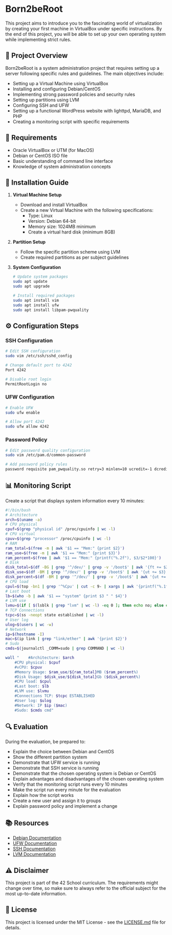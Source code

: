 # Born2beRoot

This project aims to introduce you to the fascinating world of virtualization by creating your first machine in VirtualBox under specific instructions. By the end of this project, you will be able to set up your own operating system while implementing strict rules.

## 📝 Project Overview

Born2beRoot is a system administration project that requires setting up a server following specific rules and guidelines. The main objectives include:

- Setting up a Virtual Machine using VirtualBox
- Installing and configuring Debian/CentOS
- Implementing strong password policies and security rules
- Setting up partitions using LVM
- Configuring SSH and UFW
- Setting up a functional WordPress website with lighttpd, MariaDB, and PHP
- Creating a monitoring script with specific requirements

## 🔧 Requirements

- Oracle VirtualBox or UTM (for MacOS)
- Debian or CentOS ISO file
- Basic understanding of command line interface
- Knowledge of system administration concepts

## 🚀 Installation Guide

1. **Virtual Machine Setup**
   - Download and install VirtualBox
   - Create a new Virtual Machine with the following specifications:
     - Type: Linux
     - Version: Debian 64-bit
     - Memory size: 1024MB minimum
     - Create a virtual hard disk (minimum 8GB)

2. **Partition Setup**
   - Follow the specific partition scheme using LVM
   - Create required partitions as per subject guidelines

3. **System Configuration**
   ```bash
   # Update system packages
   sudo apt update
   sudo apt upgrade

   # Install required packages
   sudo apt install vim
   sudo apt install ufw
   sudo apt install libpam-pwquality
   ```

## ⚙️ Configuration Steps

### SSH Configuration
```bash
# Edit SSH configuration
sudo vim /etc/ssh/sshd_config

# Change default port to 4242
Port 4242

# Disable root login
PermitRootLogin no
```

### UFW Configuration
```bash
# Enable UFW
sudo ufw enable

# Allow port 4242
sudo ufw allow 4242
```

### Password Policy
```bash
# Edit password quality configuration
sudo vim /etc/pam.d/common-password

# Add password policy rules
password requisite pam_pwquality.so retry=3 minlen=10 ucredit=-1 dcredit=-1 maxrepeat=3 reject_username difok=7 enforce_for_root
```

## 📊 Monitoring Script

Create a script that displays system information every 10 minutes:
```bash
#!/bin/bash
# Architecture
arch=$(uname -a)
# CPU physical
cpuf=$(grep "physical id" /proc/cpuinfo | wc -l)
# CPU virtual
cpuv=$(grep "processor" /proc/cpuinfo | wc -l)
# RAM
ram_total=$(free -m | awk '$1 == "Mem:" {print $2}')
ram_use=$(free -m | awk '$1 == "Mem:" {print $3}')
ram_percent=$(free | awk '$1 == "Mem:" {printf("%.2f"), $3/$2*100}')
# Disk
disk_total=$(df -BG | grep '^/dev/' | grep -v '/boot$' | awk '{ft += $2} END {print ft}')
disk_use=$(df -BM | grep '^/dev/' | grep -v '/boot$' | awk '{ut += $3} END {print ut}')
disk_percent=$(df -BM | grep '^/dev/' | grep -v '/boot$' | awk '{ut += $3} {ft+= $2} END {printf("%d"), ut/ft*100}')
# CPU load
cpul=$(top -bn1 | grep '^%Cpu' | cut -c 9- | xargs | awk '{printf("%.1f%%"), $1 + $3}')
# Last boot
lb=$(who -b | awk '$1 == "system" {print $3 " " $4}')
# LVM use
lvmu=$(if [ $(lsblk | grep "lvm" | wc -l) -eq 0 ]; then echo no; else echo yes; fi)
# TCP Connections
tcpc=$(ss -neopt state established | wc -l)
# User log
ulog=$(users | wc -w)
# Network
ip=$(hostname -I)
mac=$(ip link | grep "link/ether" | awk '{print $2}')
# Sudo
cmds=$(journalctl _COMM=sudo | grep COMMAND | wc -l)

wall "    #Architecture: $arch
    #CPU physical: $cpuf
    #vCPU: $cpuv
    #Memory Usage: $ram_use/${ram_total}MB ($ram_percent%)
    #Disk Usage: $disk_use/${disk_total}Gb ($disk_percent%)
    #CPU load: $cpul
    #Last boot: $lb
    #LVM use: $lvmu
    #Connections TCP: $tcpc ESTABLISHED
    #User log: $ulog
    #Network: IP $ip ($mac)
    #Sudo: $cmds cmd"
```

## 🔍 Evaluation

During the evaluation, be prepared to:
- Explain the choice between Debian and CentOS
- Show the different partition system
- Demonstrate that UFW service is running
- Demonstrate that SSH service is running
- Demonstrate that the chosen operating system is Debian or CentOS
- Explain advantages and disadvantages of the chosen operating system
- Verify that the monitoring script runs every 10 minutes
- Make the script run every minute for the evaluation
- Explain how the script works
- Create a new user and assign it to groups
- Explain password policy and implement a change

## 📚 Resources

- [Debian Documentation](https://www.debian.org/doc/)
- [UFW Documentation](https://help.ubuntu.com/community/UFW)
- [SSH Documentation](https://www.ssh.com/academy/ssh/config)
- [LVM Documentation](https://wiki.debian.org/LVM)

## ⚠️ Disclaimer

This project is part of the 42 School curriculum. The requirements might change over time, so make sure to always refer to the official subject for the most up-to-date information.

## 📝 License

This project is licensed under the MIT License - see the [LICENSE.md](LICENSE.md) file for details.

